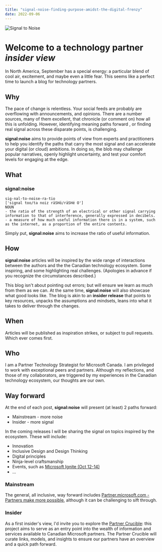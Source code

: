 ```yaml
---
title: "signal-noise-finding-purpose-amidst-the-digital-frenzy"
date: 2022-09-06
---
```


![Signal to Noise](/PartnerCrucible/Library/signaltonoise-title.png)

# Welcome to a technology partner *insider view*

In North America, September has a special energy: a particular blend of cool air, excitement, and maybe even a little fear. This seems like a perfect time to launch a blog for technology partners.

## Why

The pace of change is relentless. Your social feeds are probably are overflowing with announcements, and opinions. There are a number sources, many of them excellent, that chronicle (or comment on) how all this is unfolding. However, identifying meaning paths forward , or finding real signal across these disparate points, is challenging.

**signal:noise** aims to provide points of view from experts and practitioners to help you identify the paths that carry the most signal and can accelerate your digital (or cloud) ambitions. In doing so, the blob may challenge popular narratives, openly highlight uncertainty, and test your comfort levels for engaging at the edge.

## What
### signal:noise
```
sig-nal-to-noise-ra-tio 
['signal too/ta noiz räSHö/räSHé O'] 
NOUN 
- the ratio of the strength of an electrical or other signal carrying information to that of interference, generally expressed in decibels. 
- a measure of how much useful information there is in a system, such as the internet, as a proportion of the entire contents. 
```
Simply put, **signal:noise** aims to increase the ratio of useful information.

## How

**signal:noise** articles will be inspired by the wide range of interactions between the authors and the the Canadian technology ecosystem. Some inspiring, and some highlighting real challenges. (Apologies in advance if you recognize the circumstances described.)

This blog isn't about pointing out errors; but will ensure we learn as much from them as we can. At the same time, **signal:noise** will also showcase what good looks like. The blog is akin to an **insider release** that points to key resources, unpacks the assumptions and mindsets, leans into what it takes to deliver through the changes. 


## When

Articles will be published as inspiration strikes, or subject to pull requests. Which ever comes first.  

## Who

I am a Partner Technology Strategist for Microsoft Canada. I am privileged to work with exceptional peers and partners. Although my reflections, and those of my collaborators, are triggered by my experiences in the Canadian technology ecosystem, our thoughts are our own. 

## Way forward

At the end of each post, **signal:noise** will  present (at least) 2 paths forward: 
- Mainstream - more noise
- Insider - more signal

In the coming releases I will be sharing the signal on topics inspired by the ecosystem. These will include:

- Innovation
- Inclusive Design and Design Thinking
- Digital principles
- Ninja-level craftsmanship 
- Events, such as [Microsoft Ignite (Oct 12-14)](https://ignite.microsoft.com/)
- ...

### Mainstream

The general, all inclusive, way forward includes [Partner.microsoft.com - Partners make more possible](https://partner.microsoft.com/en-US/), although it can be challenging to sift through.

### Insider

As a first insider's view, I'd invite you to explore the [Partner Crucible](https://lagimik.github.io/PartnerCrucible/): this project aims to serve as an entry point into the wealth of information and services available to Canadian Microsoft partners. The Partner Crucible will curate links, models, and insights to ensure our partners have an overview and a quick path forward.

